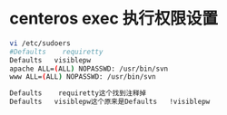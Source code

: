 centeros exec 执行权限设置
==========

```sh
vi /etc/sudoers
#Defaults    requiretty
Defaults   visiblepw
apache ALL=(ALL) NOPASSWD: /usr/bin/svn
www ALL=(ALL) NOPASSWD: /usr/bin/svn

Defaults    requiretty这个找到注释掉
Defaults   visiblepw这个原来是Defaults   !visiblepw
```
